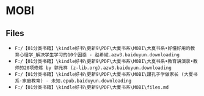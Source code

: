 # MOBI

## Files

- `F:/【01分类书籍】\kindle好书\更新9\PDF\大夏书系\MOBI\大夏书系•好懂好用的教育心理学_解决学生学习的10个困惑 - 赵希斌.azw3.baiduyun.downloading`
- `F:/【01分类书籍】\kindle好书\更新9\PDF\大夏书系\MOBI\大夏书系•教育讲演录•教师的20项修炼 by 郭元祥 (z-lib.org).azw3.baiduyun.downloading`
- `F:/【01分类书籍】\kindle好书\更新9\PDF\大夏书系\MOBI\跟孔子学做家长 (大夏书系·家庭教育) - 未知.epub.baiduyun.downloading`
- `F:/【01分类书籍】\kindle好书\更新9\PDF\大夏书系\MOBI\files.md`
